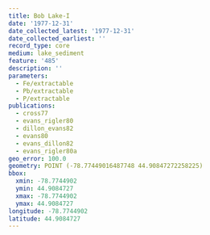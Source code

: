 ```yaml
---
title: Bob Lake-I
date: '1977-12-31'
date_collected_latest: '1977-12-31'
date_collected_earliest: ''
record_type: core
medium: lake_sediment
feature: '485'
description: ''
parameters:
  - Fe/extractable
  - Pb/extractable
  - P/extractable
publications:
  - cross77
  - evans_rigler80
  - dillon_evans82
  - evans80
  - evans_dillon82
  - evans_rigler80a
geo_error: 100.0
geometry: POINT (-78.77449016487748 44.90847272258225)
bbox:
  xmin: -78.7744902
  ymin: 44.9084727
  xmax: -78.7744902
  ymax: 44.9084727
longitude: -78.7744902
latitude: 44.9084727
---
```

